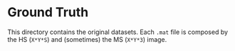 # Ground Truth

This directory contains the original datasets. Each ```.mat``` file is composed by the HS (```X*Y*S```) and (sometimes) the MS (```X*Y*3```) image.